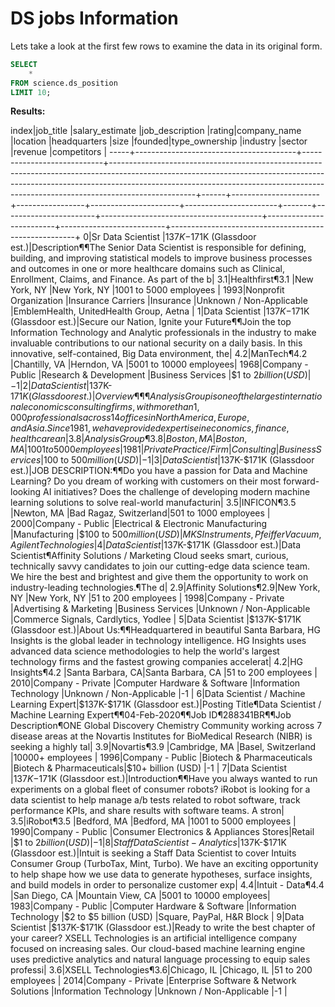 # DS jobs Information

Lets take a look at the first few rows to examine the data in its original form.

````sql
SELECT 
	*
FROM science.ds_position 
LIMIT 10;
````

**Results:**

index|job_title                               |salary_estimate             |job_description                                                                                                                                                                                                                                                |rating|company_name          |location         |headquarters          |size                   |founded|type_ownership         |industry                                |sector                   |revenue                   |competitors                                           |
-----+----------------------------------------+----------------------------+---------------------------------------------------------------------------------------------------------------------------------------------------------------------------------------------------------------------------------------------------------------+------+----------------------+-----------------+----------------------+-----------------------+-------+-----------------------+----------------------------------------+-------------------------+--------------------------+------------------------------------------------------+
    0|Sr Data Scientist                       |$137K-$171K (Glassdoor est.)|Description¶¶The Senior Data Scientist is responsible for defining, building, and improving statistical models to improve business processes and outcomes in one or more healthcare domains such as Clinical, Enrollment, Claims, and Finance. As part of the b|   3.1|Healthfirst¶3.1       |New York, NY     |New York, NY          |1001 to 5000 employees |   1993|Nonprofit Organization |Insurance Carriers                      |Insurance                |Unknown / Non-Applicable  |EmblemHealth, UnitedHealth Group, Aetna               |
    1|Data Scientist                          |$137K-$171K (Glassdoor est.)|Secure our Nation, Ignite your Future¶¶Join the top Information Technology and Analytic professionals in the industry to make invaluable contributions to our national security on a daily basis. In this innovative, self-contained, Big Data environment, the|   4.2|ManTech¶4.2           |Chantilly, VA    |Herndon, VA           |5001 to 10000 employees|   1968|Company - Public       |Research & Development                  |Business Services        |$1 to $2 billion (USD)    |-1                                                    |
    2|Data Scientist                          |$137K-$171K (Glassdoor est.)|Overview¶¶¶Analysis Group is one of the largest international economics consulting firms, with more than 1,000 professionals across 14 offices in North America, Europe, and Asia. Since 1981, we have provided expertise in economics, finance, health care an|   3.8|Analysis Group¶3.8    |Boston, MA       |Boston, MA            |1001 to 5000 employees |   1981|Private Practice / Firm|Consulting                              |Business Services        |$100 to $500 million (USD)|-1                                                    |
    3|Data Scientist                          |$137K-$171K (Glassdoor est.)|JOB DESCRIPTION:¶¶Do you have a passion for Data and Machine Learning? Do you dream of working with customers on their most forward-looking AI initiatives? Does the challenge of developing modern machine learning solutions to solve real-world manufacturin|   3.5|INFICON¶3.5           |Newton, MA       |Bad Ragaz, Switzerland|501 to 1000 employees  |   2000|Company - Public       |Electrical & Electronic Manufacturing   |Manufacturing            |$100 to $500 million (USD)|MKS Instruments, Pfeiffer Vacuum, Agilent Technologies|
    4|Data Scientist                          |$137K-$171K (Glassdoor est.)|Data Scientist¶Affinity Solutions / Marketing Cloud seeks smart, curious, technically savvy candidates to join our cutting-edge data science team. We hire the best and brightest and give them the opportunity to work on industry-leading technologies.¶The d|   2.9|Affinity Solutions¶2.9|New York, NY     |New York, NY          |51 to 200 employees    |   1998|Company - Private      |Advertising & Marketing                 |Business Services        |Unknown / Non-Applicable  |Commerce Signals, Cardlytics, Yodlee                  |
    5|Data Scientist                          |$137K-$171K (Glassdoor est.)|About Us:¶¶Headquartered in beautiful Santa Barbara, HG Insights is the global leader in technology intelligence. HG Insights uses advanced data science methodologies to help the world's largest technology firms and the fastest growing companies accelerat|   4.2|HG Insights¶4.2       |Santa Barbara, CA|Santa Barbara, CA     |51 to 200 employees    |   2010|Company - Private      |Computer Hardware & Software            |Information Technology   |Unknown / Non-Applicable  |-1                                                    |
    6|Data Scientist / Machine Learning Expert|$137K-$171K (Glassdoor est.)|Posting Title¶Data Scientist / Machine Learning Expert¶¶04-Feb-2020¶¶Job ID¶288341BR¶¶Job Description¶ONE Global Discovery Chemistry Community working across 7 disease areas at the Novartis Institutes for BioMedical Research (NIBR) is seeking a highly tal|   3.9|Novartis¶3.9          |Cambridge, MA    |Basel, Switzerland    |10000+ employees       |   1996|Company - Public       |Biotech & Pharmaceuticals               |Biotech & Pharmaceuticals|$10+ billion (USD)        |-1                                                    |
    7|Data Scientist                          |$137K-$171K (Glassdoor est.)|Introduction¶¶Have you always wanted to run experiments on a global fleet of consumer robots? iRobot is looking for a data scientist to help manage a/b tests related to robot software, track performance KPIs, and share results with software teams. A stron|   3.5|iRobot¶3.5            |Bedford, MA      |Bedford, MA           |1001 to 5000 employees |   1990|Company - Public       |Consumer Electronics & Appliances Stores|Retail                   |$1 to $2 billion (USD)    |-1                                                    |
    8|Staff Data Scientist - Analytics        |$137K-$171K (Glassdoor est.)|Intuit is seeking a Staff Data Scientist to cover Intuits Consumer Group (TurboTax, Mint, Turbo). We have an exciting opportunity to help shape how we use data to generate hypotheses, surface insights, and build models in order to personalize customer exp|   4.4|Intuit - Data¶4.4     |San Diego, CA    |Mountain View, CA     |5001 to 10000 employees|   1983|Company - Public       |Computer Hardware & Software            |Information Technology   |$2 to $5 billion (USD)    |Square, PayPal, H&R Block                             |
    9|Data Scientist                          |$137K-$171K (Glassdoor est.)|Ready to write the best chapter of your career? XSELL Technologies is an artificial intelligence company focused on increasing sales. Our cloud-based machine learning engine uses predictive analytics and natural language processing to equip sales professi|   3.6|XSELL Technologies¶3.6|Chicago, IL      |Chicago, IL           |51 to 200 employees    |   2014|Company - Private      |Enterprise Software & Network Solutions |Information Technology   |Unknown / Non-Applicable  |-1                                                    |













